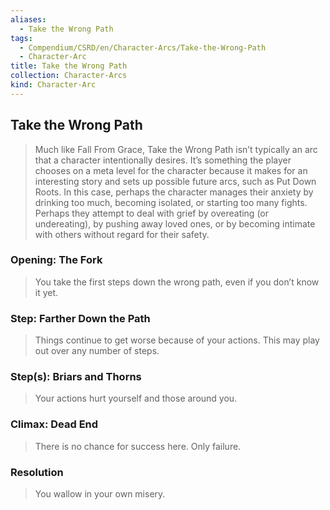```yaml
---
aliases:
  - Take the Wrong Path
tags:
  - Compendium/CSRD/en/Character-Arcs/Take-the-Wrong-Path
  - Character-Arc
title: Take the Wrong Path
collection: Character-Arcs
kind: Character-Arc
---
```

## Take the Wrong Path
>Much like Fall From Grace, Take the Wrong Path isn’t typically an arc that a character intentionally desires. It’s something the player chooses on a meta level for the character because it makes for an interesting story and sets up possible future arcs, such as Put Down Roots. In this case, perhaps the character manages their anxiety by drinking too much, becoming isolated, or starting too many fights. Perhaps they attempt to deal with grief by overeating (or undereating), by pushing away loved ones, or by becoming intimate with others without regard for their safety.

### Opening: The Fork
>You take the first steps down the wrong path, even if you don’t know it yet.

### Step: Farther Down the Path
>Things continue to get worse because of your actions. This may play out over any number of steps.
### Step(s): Briars and Thorns
>Your actions hurt yourself and those around you.
### Climax: Dead End 
>There is no chance for success here. Only failure.
### Resolution 
>You wallow in your own misery.